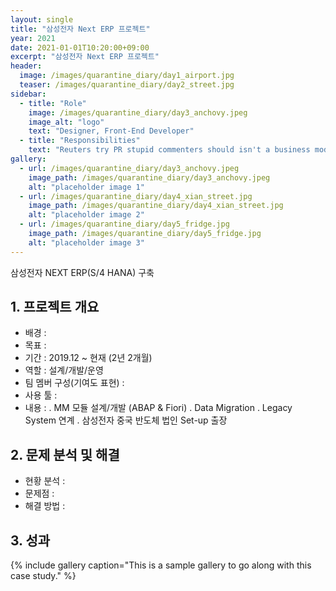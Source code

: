 ```yaml
---
layout: single
title: "삼성전자 Next ERP 프로젝트"
year: 2021
date: 2021-01-01T10:20:00+09:00
excerpt: "삼성전자 Next ERP 프로젝트"
header:
  image: /images/quarantine_diary/day1_airport.jpg
  teaser: /images/quarantine_diary/day2_street.jpg
sidebar:
  - title: "Role"
    image: /images/quarantine_diary/day3_anchovy.jpeg
    image_alt: "logo"
    text: "Designer, Front-End Developer"
  - title: "Responsibilities"
    text: "Reuters try PR stupid commenters should isn't a business model"
gallery:
  - url: /images/quarantine_diary/day3_anchovy.jpeg
    image_path: /images/quarantine_diary/day3_anchovy.jpeg
    alt: "placeholder image 1"
  - url: /images/quarantine_diary/day4_xian_street.jpg
    image_path: /images/quarantine_diary/day4_xian_street.jpg
    alt: "placeholder image 2"
  - url: /images/quarantine_diary/day5_fridge.jpg
    image_path: /images/quarantine_diary/day5_fridge.jpg
    alt: "placeholder image 3"
---
```


삼성전자 NEXT ERP(S/4 HANA) 구축

## 1. 프로젝트 개요
- 배경 :
- 목표 : 
- 기간 : 2019.12 ~ 현재 (2년 2개월)
- 역할 : 설계/개발/운영
- 팀 멤버 구성(기여도 표현) : 
- 사용 툴 :
- 내용 : 
 . MM 모듈 설계/개발 (ABAP & Fiori)
 . Data Migration
 . Legacy System 연계
 . 삼성전자 중국 반도체 법인 Set-up 출장

## 2. 문제 분석 및 해결
- 현황 분석 :
- 문제점 :
- 해결 방법 :

## 3. 성과

{% include gallery caption="This is a sample gallery to go along with this case study." %}
